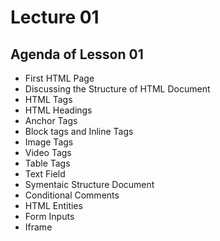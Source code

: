 # Lecture 01


## Agenda of Lesson 01

- First HTML Page
- Discussing the Structure of HTML Document
- HTML Tags
- HTML Headings
- Anchor Tags
- Block tags and Inline Tags
- Image Tags
- Video Tags
- Table Tags
- Text Field
- Symentaic Structure Document
- Conditional Comments
- HTML Entities
- Form Inputs
- Iframe